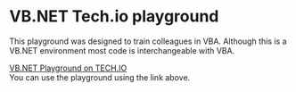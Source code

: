 
<h1 id="header" align ="centre">VB.NET Tech.io playground</h1>
<body>
 <p>This playground was designed to train colleagues in VBA. 
 Although this is a VB.NET environment most code is interchangeable with VBA.</p>
 <p>
 <a href="https://tech.io/playgrounds/fb08c09e6bf5122f8ab05fb50839ca7161608/sarahs-vb-net-playground">
   VB.NET Playground on TECH.IO
  </a><br>
  You can use the playground using the link above.
 </p>
</body>
